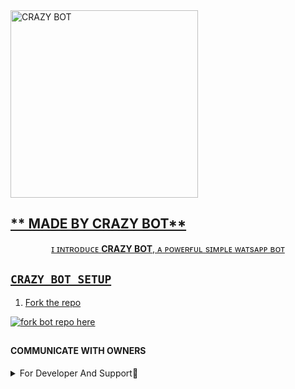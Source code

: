  <a href="https://whatsapp.com/channel/0029VaihcQv84Om8LP59fO3f">
 <img alt="CRAZY BOT" height="300" src="https://files.catbox.moe/hlpfuu.jpg">

  ## ** MADE BY CRAZY BOT**

  </h1> 
<p align="center">ɪ ɪɴᴛʀᴏᴅᴜᴄᴇ <b>CRAZY BOT</b>, ᴀ ᴘᴏᴡᴇʀғᴜʟ sɪᴍᴘʟᴇ ᴡᴀᴛsᴀᴘᴘ ʙᴏᴛ </p>




## `CRAZY BOT SETUP`


1. Fork the repo

<a href='https://github.com/abdallahsalimjuma/CRAZY-BOT-V4/fork' target="_blank"><img alt='fork bot repo here' src='https://img.shields.io/badge/fork repo-black?style=for-the-badge&logo=github&logoColor=blue'/></a>





##


#### COMMUNICATE WITH OWNERS 




</details>

<details>
<summary>For Developer And Support💯</summary>
  For Help And Developer Join As Here ✔️
<a href='https://whatsapp.com/channel/GufiUEQ7Jj1D2kszcZqOgx' target="_blank"><img alt='WHATSAPP' src='https://img.shields.io/badge/WhatsApp Channel Support-black?style=for-the-badge&logo=whatsapp&logoColor=green'/></a>

<a href='https://chat.whatsapp.com/GufiUEQ7Jj1D2kszcZqOgx' target="_blank"><img alt='WHATSAPP' src='https://img.shields.io/badge/Join WhatsApp Group-black?style=for-the-badge&logo=whatsapp&logoColor=green'/></a>

<a href='https://wa.me/255756715126' target="_blank"><img alt='WHATSAPP' src='https://img.shields.io/badge/Wa Me Here-black?style=for-the-badge&logo=whatsapp&logoColor=green'/></a>

<a href='https://www.youtube.com/@herokuplatform' target="_blank"><img alt='YOUTUBE' src='https://img.shields.io/badge/Tutorial Here In Youtube-black?style=for-the-badge&logo=youtube&logoColor=red'/></a>

<a href='t.me/abdallahsalim' target="_blank"><img alt='TELEGRAM' src='https://img.shields.io/badge/Telegram For Dev-blacki?style=for-the-badge&logo=telegram&logoColor=blue'/></a>

<a href='https://t.me/+u3zlb5y6OfxhOTdk' target="_blank"><img alt='TELEGRAM' src='https://img.shields.io/badge/Telegram Group-black?style=for-the-badge&logo=Telegram&logoColor=blue'/></a>
</details>
